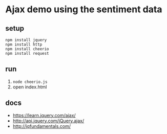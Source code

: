 Ajax demo using the sentiment data
==================================

## setup
```
npm install jquery
npm install http
npm install cheerio
npm install request
```

## run 
1. `node cheerio.js`
2. open index.html


## docs
- https://learn.jquery.com/ajax/
- http://api.jquery.com/jQuery.ajax/
- http://jqfundamentals.com/


